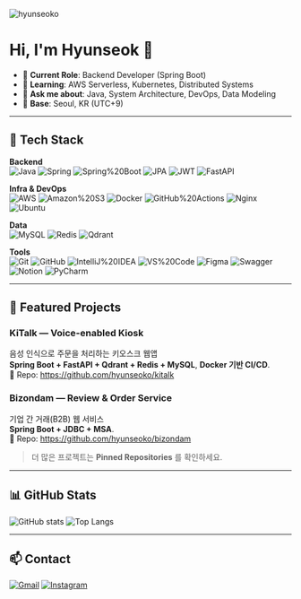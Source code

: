 ![hyunseoko](https://capsule-render.vercel.app/api?type=venom&height=200&text=I%20am%20hyunseoko.&fontSize=70&color=0:8871e5,100:b678c4&stroke=b678c4)

# Hi, I'm Hyunseok 👋

- 🔭 **Current Role**: Backend Developer (Spring Boot)
- 🌱 **Learning**: AWS Serverless, Kubernetes, Distributed Systems
- 💬 **Ask me about**: Java, System Architecture, DevOps, Data Modeling
- 📍 **Base**: Seoul, KR (UTC+9)

---

## 🧰 Tech Stack

**Backend**  
![Java](https://img.shields.io/badge/Java-007396?logo=openjdk&logoColor=white)
![Spring](https://img.shields.io/badge/Spring-6DB33F?logo=spring&logoColor=white)
![Spring%20Boot](https://img.shields.io/badge/Spring%20Boot-6DB33F?logo=springboot&logoColor=white)
![JPA](https://img.shields.io/badge/JPA-59666C?logo=hibernate&logoColor=white)
![JWT](https://img.shields.io/badge/JWT-000000?logo=jsonwebtokens&logoColor=white)
![FastAPI](https://img.shields.io/badge/FastAPI-009688?logo=fastapi&logoColor=white)

**Infra & DevOps**  
![AWS](https://img.shields.io/badge/AWS-232F3E?logo=amazonaws&logoColor=white)
![Amazon%20S3](https://img.shields.io/badge/Amazon%20S3-569A31?logo=amazons3&logoColor=white)
![Docker](https://img.shields.io/badge/Docker-2496ED?logo=docker&logoColor=white)
![GitHub%20Actions](https://img.shields.io/badge/GitHub%20Actions-2088FF?logo=githubactions&logoColor=white)
![Nginx](https://img.shields.io/badge/Nginx-009639?logo=nginx&logoColor=white)
![Ubuntu](https://img.shields.io/badge/Ubuntu-E95420?logo=ubuntu&logoColor=white)

**Data**  
![MySQL](https://img.shields.io/badge/MySQL-4479A1?logo=mysql&logoColor=white)
![Redis](https://img.shields.io/badge/Redis-DC382D?logo=redis&logoColor=white)
![Qdrant](https://img.shields.io/badge/Qdrant-FF4F5A?logo=qdrant&logoColor=white)

**Tools**  
![Git](https://img.shields.io/badge/Git-F05032?logo=git&logoColor=white)
![GitHub](https://img.shields.io/badge/GitHub-181717?logo=github&logoColor=white)
![IntelliJ%20IDEA](https://img.shields.io/badge/IntelliJ%20IDEA-000000?logo=intellijidea&logoColor=white)
![VS%20Code](https://img.shields.io/badge/VS%20Code-007ACC?logo=visualstudiocode&logoColor=white)
![Figma](https://img.shields.io/badge/Figma-F24E1E?logo=figma&logoColor=white)
![Swagger](https://img.shields.io/badge/Swagger-85EA2D?logo=swagger&logoColor=black)
![Notion](https://img.shields.io/badge/Notion-000000?logo=notion&logoColor=white)
![PyCharm](https://img.shields.io/badge/PyCharm-000000?logo=pycharm&logoColor=white)

---

## 🧩 Featured Projects

### KiTalk — Voice-enabled Kiosk
음성 인식으로 주문을 처리하는 키오스크 웹앱  
**Spring Boot + FastAPI + Qdrant + Redis + MySQL**, **Docker 기반 CI/CD**.  
🔗 Repo: https://github.com/hyunseoko/kitalk

### Bizondam — Review & Order Service
기업 간 거래(B2B) 웹 서비스  
**Spring Boot + JDBC + MSA**.  
🔗 Repo: https://github.com/hyunseoko/bizondam

> 더 많은 프로젝트는 **Pinned Repositories** 를 확인하세요.

---

## 📊 GitHub Stats

![GitHub stats](https://github-readme-stats.vercel.app/api?username=hyunseoko&show_icons=true&hide_border=true)
![Top Langs](https://github-readme-stats.vercel.app/api/top-langs/?username=hyunseoko&layout=compact&hide_border=true)

---

## 📫 Contact

[![Gmail](https://img.shields.io/badge/Gmail-D14836?logo=gmail&logoColor=white)](mailto:kohyun2002223@gmail.com)
[![Instagram](https://img.shields.io/badge/Instagram-E4405F?logo=instagram&logoColor=white)](https://instagram.com/hyun_02_s2)
